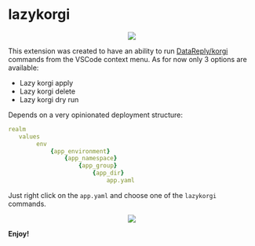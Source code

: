 # lazykorgi

<p align="center">
  <img src="https://user-images.githubusercontent.com/31778860/188382449-3c97221f-db06-4522-87f1-3141e68d8c81.png">
</p>

This extension was created to have an ability to run [DataReply/korgi](https://github.com/DataReply/korgi) commands from the VSCode context menu. As for now only 3 options are available:

- Lazy korgi apply
- Lazy korgi delete
- Lazy korgi dry run

Depends on a very opinionated deployment structure:
```yaml
realm
   values
        env
            {app_environment}
                {app_namespace}
                    {app_group}
                        {app_dir}
                            app.yaml
```
Just right click on the `app.yaml` and choose one of the `lazykorgi` commands.

<p align="center">
  <img src="https://user-images.githubusercontent.com/31778860/188382531-32f28fa4-1a5f-4e02-a116-e93bc29da43f.gif">
</p>

**Enjoy!**
